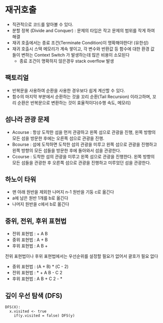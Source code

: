 # 재귀호출
- 직관적으로 코드를 알아볼 수 있다.
- 분할 정복 (Divide and Conquer) : 문제의 타입은 작고 문제의 범위를 작게 하여 해결
- 재귀 호출에서는 종료 조건(Terminate Condition)이 명확해야한다! (유한성)
- 재귀 호출시 스택 메모리가 계속 쌓이고, 각 변수와 반환값 등 함수에 대한 환경 값들이 변하는 Context Switch 가 발생하는데 많은 비용이 소모된다
  - 종료 조건이 명확하지 않은경우 stack overflow 발생


## 팩토리얼
- 반복문을 사용하여 순환을 사용한 경우보다 쉽게 계산할 수 있다.
- 함수의 마지막 부분에서 순환하는 것을 꼬리 순환(Tail Recursion) 이라고하며, 꼬리 순환은 반복문으로 변환하는 것이 효율적이다(수행 속도, 메모리)

## 섬나라 관광 문제
- Acourse : 항상 도착한 섬을 먼저 관광하고 왼쪽 섬으로 관광을 진행, 왼쪽 방향의 모든 섬을 방문한 후에는 오른쪽 섬으로 관광을 진행.
- Bcourse : 섬에 도착하면 도착한 섬의 관광을 미루고 왼쪽 섬으로 관광을 진행하고 왼쪽 방향의 모든 섬들을 방문한 후에 돌아와서 섬을 관광한다.
- Ccourse : 도착한 섬의 관광을 미루고 왼쪽 섬으로 관광을 진행한다. 왼쪽 방향의 모든 섬들을 관광한 후 오른쪽 섬으로 관광을 진행하고 미루었던 섬을 관광한다.

## 하노이 타워
- 맨 아래 원반을 제외한 나머지 n-1 원반을 기둥 c로 옮긴다
- a에 남은 원반 1개를 b로 옮긴다
- 나머지 원반을 c에서 b로 옮긴다

## 중위, 전위, 후위 표현법
- 전위 표현법 : + A B
- 중위 표현법 : A + B
- 후위 표현법 : A B +

전위 표현법이나 후위 표현법에서는 우선순위를 설정할 필요가 없어서 괄호가 필요 없다
- 중위 표현법 : (A + B) * (C - 2)
- 전위 표현법 : * + A B - C 2
- 후위 표현법 : A B + C 2 - *

## 깊이 우선 탐색 (DFS)
```text
DFS(X):
  x.visited <- true
    if(y.visited = false) DFS(y)
```



